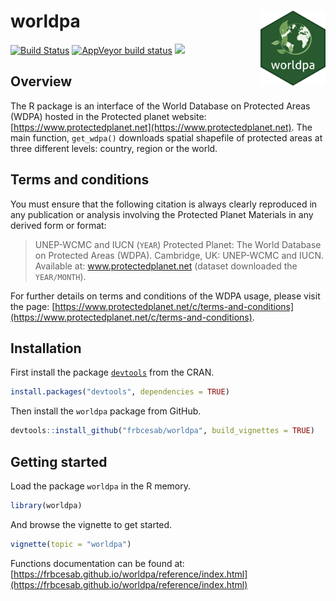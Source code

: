 worldpa <img src="inst/img/worldpa-sticker.png" height="120" align="right"/>
=========================================================

[![Build Status](https://travis-ci.org/FRBCesab/worldpa.svg?branch=master)](https://travis-ci.org/FRBCesab/worldpa) [![AppVeyor build status](https://ci.appveyor.com/api/projects/status/github/FRBCesab/worldpa?branch=master&svg=true)](https://ci.appveyor.com/project/FRBCesab/worldpa) [![](https://img.shields.io/badge/licence-GPLv3-8f10cb.svg)](http://www.gnu.org/licenses/gpl.html)



Overview
--------

The R package is an interface of the World Database on Protected Areas (WDPA) hosted in the Protected planet website: [https://www.protectedplanet.net](https://www.protectedplanet.net). The main function, `get_wdpa()` downloads spatial shapefile of protected areas at three different levels: country, region or the world.



Terms and conditions
--------

You must ensure that the following citation is always clearly reproduced in any publication or analysis involving the Protected Planet Materials in any derived form or format:

> UNEP-WCMC and IUCN (`YEAR`) Protected Planet: The World Database on Protected Areas (WDPA). Cambridge, UK: UNEP-WCMC and IUCN. Available at: www.protectedplanet.net (dataset downloaded the `YEAR/MONTH`).

For further details on terms and conditions of the WDPA usage, please visit the page: [https://www.protectedplanet.net/c/terms-and-conditions](https://www.protectedplanet.net/c/terms-and-conditions).



Installation
--------

First install the package [`devtools`](http://cran.r-project.org/web/packages/devtools/index.html) from the CRAN.

```r
install.packages("devtools", dependencies = TRUE)
```

Then install the `worldpa` package from GitHub.

```r
devtools::install_github("frbcesab/worldpa", build_vignettes = TRUE)
```



Getting started
--------

Load the package `worldpa` in the R memory.

```r
library(worldpa)
```

And browse the vignette to get started.

```r
vignette(topic = "worldpa")
```

Functions documentation can be found at: [https://frbcesab.github.io/worldpa/reference/index.html](https://frbcesab.github.io/worldpa/reference/index.html)
